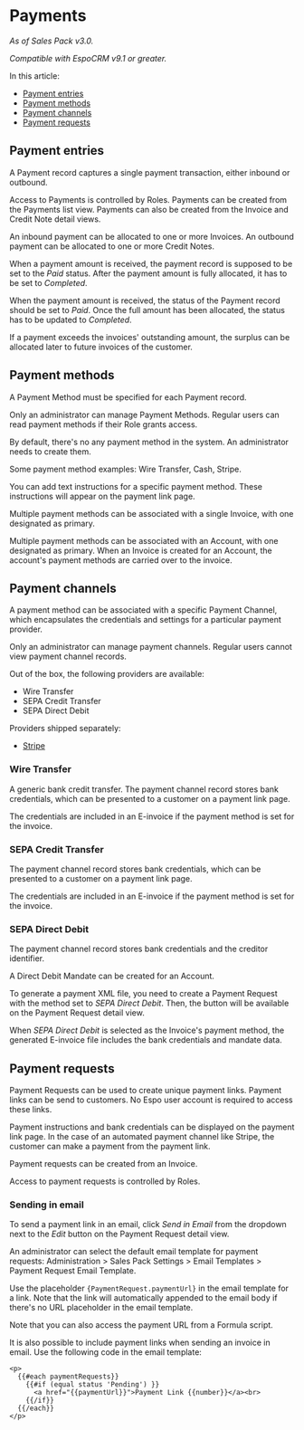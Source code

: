 # Payments

*As of Sales Pack v3.0.*

*Compatible with EspoCRM v9.1 or greater.*

In this article:

* [Payment entries](#payment-entries)
* [Payment methods](#payment-methods)
* [Payment channels](#payment-channels)
* [Payment requests](#payment-requests)

## Payment entries

A Payment record captures a single payment transaction, either inbound or outbound.

Access to Payments is controlled by Roles. Payments can be created from the Payments list view. Payments can also be created from the Invoice and Credit Note detail views.

An inbound payment can be allocated to one or more Invoices. An outbound payment can be allocated to one or more Credit Notes.

When a payment amount is received, the payment record is supposed to be set to the *Paid* status. After the payment amount is fully allocated, it has to be set to *Completed*.

When the payment amount is received, the status of the Payment record should be set to *Paid*. Once the full amount has been allocated, the status has to be updated to *Completed*.

If a payment exceeds the invoices' outstanding amount, the surplus can be allocated later to future invoices of the customer.

## Payment methods

A Payment Method must be specified for each Payment record.

Only an administrator can manage Payment Methods. Regular users can read payment methods if their Role grants access.

By default, there's no any payment method in the system. An administrator needs to create them.

Some payment method examples: Wire Transfer, Cash, Stripe.

You can add text instructions for a specific payment method. These instructions will appear on the payment link page.

Multiple payment methods can be associated with a single Invoice, with one designated as primary.

Multiple payment methods can be associated with an Account, with one designated as primary. When an Invoice is created for an Account, the account's payment methods are carried over to the invoice.

## Payment channels

A payment method can be associated with a specific Payment Channel, which encapsulates the credentials and settings for a particular payment provider.

Only an administrator can manage payment channels. Regular users cannot view payment channel records.

Out of the box, the following providers are available:

* Wire Transfer
* SEPA Credit Transfer
* SEPA Direct Debit

Providers shipped separately:

* [Stripe](../stripe-integration/index.md)

### Wire Transfer

A generic bank credit transfer. The payment channel record stores bank credentials, which can be presented to a customer on a payment link page.

The credentials are included in an E-invoice if the payment method is set for the invoice.

### SEPA Credit Transfer

The payment channel record stores bank credentials, which can be presented to a customer on a payment link page.

The credentials are included in an E-invoice if the payment method is set for the invoice.

### SEPA Direct Debit

The payment channel record stores bank credentials and the creditor identifier.

A Direct Debit Mandate can be created for an Account.

To generate a payment XML file, you need to create a Payment Request with the method set to *SEPA Direct Debit*. Then, the button will be available on the Payment Request detail view.

When *SEPA Direct Debit* is selected as the Invoice's payment method, the generated E-invoice file includes the bank credentials and mandate data.

## Payment requests

Payment Requests can be used to create unique payment links. Payment links can be send to customers. No Espo user account is required to access these links.

Payment instructions and bank credentials can be displayed on the payment link page. In the case of an automated payment channel like Stripe, the customer can make a payment from the payment link.

Payment requests can be created from an Invoice.

Access to payment requests is controlled by Roles.

### Sending in email

To send a payment link in an email, click *Send in Email* from the dropdown next to the *Edit* button on the Payment Request detail view.

An administrator can select the default email template for payment requests: Administration > Sales Pack Settings > Email Templates > Payment Request Email Template.

Use the placeholder `{PaymentRequest.paymentUrl}` in the email template for a link. Note that the link will automatically appended to the email body if there's no URL placeholder in the email template.

Note that you can also access the payment URL from a Formula script.

It is also possible to include payment links when sending an invoice in email. Use the following code in the email template:

```
<p>
  {{#each paymentRequests}}
    {{#if (equal status 'Pending') }}
      <a href="{{paymentUrl}}">Payment Link {{number}}</a><br>
    {{/if}}
  {{/each}}
</p>
```
